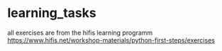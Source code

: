 # learning_tasks
all exercises are from the hifis learning programm
https://www.hifis.net/workshop-materials/python-first-steps/exercises
